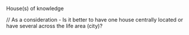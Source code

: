 House(s) of knowledge

// As a consideration - Is it better to have one house centrally located or have several across the life area (city)?